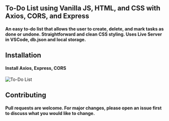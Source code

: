 ## To-Do List using Vanilla JS, HTML, and CSS with Axios, CORS, and Express

#### An easy to-do list that allows the user to create, delete, and mark tasks as done or undone. Straightforward and clean CSS styling. Uses Live Server in VSCode, db.json and local storage.

## Installation

#### Install Axios, Express, CORS

![To-Do List](https://imgur.com/gallery/hbstFjy)

## Contributing

#### Pull requests are welcome. For major changes, please open an issue first to discuss what you would like to change.
